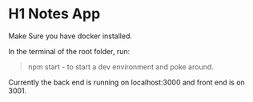 # H1 Notes App

Make Sure you have docker installed.

In the terminal of the root folder, run:

> npm start - to start a dev environment and poke around.

Currently the back end is running on localhost:3000 and front end is on 3001.
